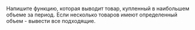 Напишите функцию, которая выводит товар, купленный в наибольшем объеме за период.
Если несколько товаров имеют определенный объем - вывести все подходящие.